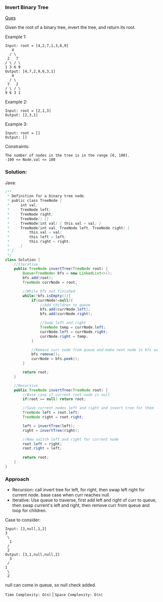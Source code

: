 ### Invert Binary Tree
[Ques](https://leetcode.com/problems/invert-binary-tree/description/)

Given the root of a binary tree, invert the tree, and return its root.

Example 1:
```
Input: root = [4,2,7,1,3,6,9]
   4   
  / \  
 2   7 
/ \ / \
1 3 6 9
Output: [4,7,2,9,6,3,1]
   4   
  / \  
 7   2 
/ \ / \
9 6 3 1
```
Example 2:
```
Input: root = [2,1,3]
Output: [2,3,1]
````
Example 3:
```
Input: root = []
Output: []
``` 

Constraints:
```
The number of nodes in the tree is in the range [0, 100].
-100 <= Node.val <= 100
```

### Solution: 
Java:

```java
/**
 * Definition for a binary tree node.
 * public class TreeNode {
 *     int val;
 *     TreeNode left;
 *     TreeNode right;
 *     TreeNode() {}
 *     TreeNode(int val) { this.val = val; }
 *     TreeNode(int val, TreeNode left, TreeNode right) {
 *         this.val = val;
 *         this.left = left;
 *         this.right = right;
 *     }
 * }
 */
class Solution {
    //Iterative
    public TreeNode invertTree(TreeNode root) {
        Queue<TreeNode> bfs = new LinkedList<>();
        bfs.add(root);
        TreeNode currNode = root;

        //While bfs not finished
        while(!bfs.isEmpty()){
            if(currNode!=null){
                //Add children to queue
                bfs.add(currNode.left);
                bfs.add(currNode.right);

                //Swap left and right
                TreeNode temp = currNode.left;
                currNode.left = currNode.right;
                currNode.right = temp;
            }

            //Remove curr node from queue and make next node in bfs as current
            bfs.remove();
            currNode = bfs.peek();
        }

        return root;
    }
```

```java
    //Recursive
    public TreeNode invertTree(TreeNode root) {
        //Base case if current root node is null
        if(root == null) return root;

        //Save current nodes left and right and invert tree for them
        TreeNode left = root.left;
        TreeNode right = root.right;

        left = invertTree(left);
        right = invertTree(right);

        //Now switch left and right for current node
        root.left = right;
        root.right = left;
        
        return root;
    }
}
```

### Approach
- Recursion: call invert tree for left, for right, then swap left right for current node. base case when curr reaches null.
- Iterative: Use queue to traverse, first add left and right of curr to queue, then swap current's left and right, then remove curr from queue and loop for children.

Case to consider: 
```
Input: [3,null,1,2]  
3  
 \ 
  1
 / 
 2
Output: [3,1,null,null,2] 
  3
 / 
1  
 \ 
 2
 ```
 null can come in queue, so null check added.
 
 
`Time Complexity: O(n)` |
`Space Complexity: O(n)`
